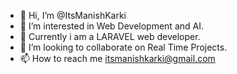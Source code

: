 - 👋 Hi, I’m @ItsManishKarki
- 👀 I’m interested in Web Development and AI.
- 🌱 Currently i am a LARAVEL web developer.
- 💞️ I’m looking to collaborate on Real Time Projects.
- 📫 How to reach me itsmanishkarki@gmail.com

<!---
ItsManishKarki/ItsManishKarki is a ✨ special ✨ repository because its `README.md` (this file) appears on your GitHub profile.
You can click the Preview link to take a look at your changes.
--->
